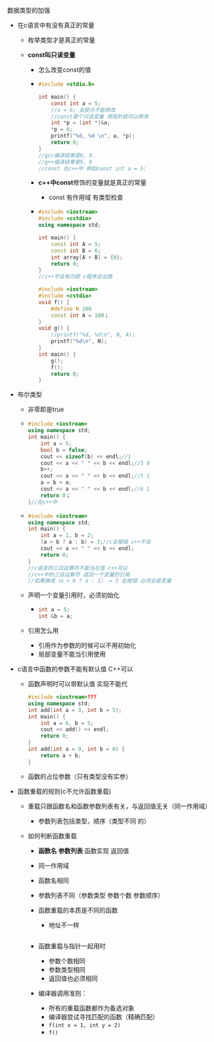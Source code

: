 数据类型的加强



- 在c语言中有没有真正的常量

  - 枚举类型才是真正的常量

  - **const叫只读变量**

    - 怎么改变const的值

    - ```c
      #include <stdio.h>
      
      int main() {
          const int a = 5;
          //a = 6; 会提示不能修改
          //const是个只读变量 用指针就可以修改
          int *p = (int *)&a;
          *p = 6;
          printf("%d, %d \n", a, *p);
          return 0;
      }
      //gcc编译结果是6, 6
      //g++编译结果是5, 6
      //const 在c++中 例如const int a = 5;
      
      
      ```

    - **c++**中**const**修饰的变量就是真正的常量 

      - const 有作用域 有类型检查

    - ```c++
      #include <iostream>
      #include <cstdio>
      using namespace std;
      
      int main() {
          const int A = 5;
          const int B = 6;
          int array[A + B] = {0};
          return 0;
      }
      //c++不会有问题 c程序会出错
      ```

      ```c++
      #include <iostream>
      #include <cstdio>
      void f() {
          #define N 100
          const int A = 100；
      }
      void g() {
          //printf("%d, %d\n", N, A);
          printf("%d\n", N);
      }
      int main() {
          g();
          f();
          return 0;
      }
      ```

- 布尔类型

  - 非零即是true

  - ```c++
    #include <iostream>
    using namespace std;
    int main() {
        int a = 5;
        bool b = false;
        cout << sizeof(b) << endl;//1
        cout << a << " " << b << endl;//5 0
        b++;
        cout << a << " " << b << endl;//5 1
        a = b + a;
        cout << a << " " << b << endl;//6 1
        return 0；
    }//在c++中 
    ```

  - ```c++
    #include <iostream>
    using namespace std;
    int main() {
        int a = 1, b = 2;
        (a > b ? a : b) = 3;//c会报错 c++不会
        cout << a << " " << b << endl;
        return 0;
    }
    //c语言的三目运算符不能当左值 c++可以
    //c++中的三目运算符 返回一个变量的引用
    //如果换成（a > b ? a : 1） = 3 会报错 必须全是变量
    ```

  - 声明一个变量引用时，必须初始化

    - ```c
      int a = 5;
      int &b = a;
      ```

  - 引用怎么用

    - 引用作为参数的时候可以不用初始化
    - 局部变量不能当引用使用

- c语言中函数的参数不能有默认值 C++可以

  - 函数声明时可以带默认值 实现不能代 

    ```c++
    #include <iostream>???
    using namespace std;
    int add(int a = 3, int b = 5);
    int main() {
        int a = 6, b = 5;
        cout << add() << endl;
        return 0;
    }
    int add(int a = 9, int b = 0) {
        return a + b;
    }
    ```

  - 函数的占位参数（只有类型没有实参）

- 函数重载的规则(c不允许函数重载)

  - 重载只跟函数名和函数参数列表有关，与返回值无关（同一作用域）
    - 参数列表包括类型，顺序（类型不同 的）

  - 如何判断函数重载

    - **函数名** **参数列表** 函数实现 返回值

    - 同一作用域

    - 函数名相同

    - 参数列表不同（参数类型 参数个数 参数顺序）

    - 函数重载的本质是不同的函数

      - 地址不一样

      ```
      
      ```

    - 函数重载与指针一起用时

      - 参数个数相同
      - 参数类型相同
      - 返回值也必须相同

    - 编译器调用准则：

      - 所有的重载函数都作为备选对象
      - 编译器尝试寻找匹配的函数（精确匹配）
      - `f(int x = 1, int y = 2)`
      - `f()`